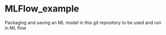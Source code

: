 # MLFlow_example
Packaging and saving an ML model in this git repository to be used and run in ML flow
